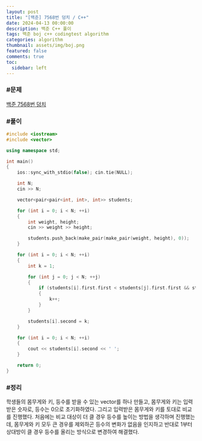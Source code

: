 ```yaml
---
layout: post
title: "[백준] 7568번 덩치 / C++"
date: 2024-04-13 00:00:00
description: 백준 C++ 풀이
tags: 백준 boj c++ codingtest algorithm
categories: algorithm
thumbnail: assets/img/boj.png
featured: false
comments: true
toc:
  sidebar: left
---
```


### #문제
[백준 7568번 덩치](https://www.acmicpc.net/problem/7568)

### #풀이
```c++
#include <iostream>
#include <vector>

using namespace std;

int main()
{
	ios::sync_with_stdio(false); cin.tie(NULL);

	int N;
	cin >> N;

	vector<pair<pair<int, int>, int>> students;

	for (int i = 0; i < N; ++i)
	{
		int weight, height;
		cin >> weight >> height;

		students.push_back(make_pair(make_pair(weight, height), 0));
	}

	for (int i = 0; i < N; ++i)
	{
		int k = 1;

		for (int j = 0; j < N; ++j)
		{
			if (students[i].first.first < students[j].first.first && students[i].first.second < students[j].first.second)
			{
				k++;
			}
		}

		students[i].second = k;
	}

	for (int i = 0; i < N; ++i)
	{
		cout << students[i].second << ' ';
	}

	return 0;
}
```

### #정리
학생들의 몸무게와 키, 등수를 받을 수 있는 vector를 하나 만들고, 몸무게와 키는 입력받은 숫자로, 등수는 0으로 초기화하였다. 그리고 입력받은 몸무게와 키를 토대로 비교를 진행했다. 처음에는 비교 대상이 더 클 경우 등수를 높이는 방법을 생각하며 진행했는데, 몸무게와 키 모두 큰 경우를 제외하곤 등수의 변화가 없음을 인지하고 반대로 1부터 상대방이 클 경우 등수를 올리는 방식으로 변경하여 해결했다.